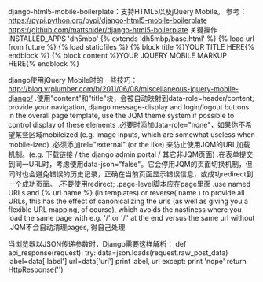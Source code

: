 django-html5-mobile-boilerplate：支持HTML5以及jQuery Mobile。
参考：
    https://pypi.python.org/pypi/django-html5-mobile-boilerplate
    https://github.com/mattsnider/django-html5-boilerplate
关键操作：
    INSTALLED_APPS 'dh5mbp'
    {% extends 'dh5mbp/base.html' %}
    {% load url from future %}
    {% load staticfiles %}
    {% block title %}YOUR TITLE HERE{% endblock %}
    {% block content %}YOUR JQUERY MOBILE MARKUP HERE{% endblock %}

django使用jQuery Mobile时的一些技巧：http://blog.vrplumber.com/b/2011/06/08/miscellaneous-jquery-mobile-django/
.使用"content"和"title"块，会被自动映射到data-role=header/content; provide your navigation, django message-display and login/logout buttons in the overall page template, use the JQM theme system if possible to control display of these elements
.必要时添加data-role="none"，如果你不希望某些区域mobileized (e.g. image inputs, which are somewhat useless when mobile-ized)
.必须添加rel="external" (or the like) 来防止使用JQM的URL加载机制。(e.g. 下载链接 / the django admin portal / 其它非JQM页面)
.在表单提交到同一URL时，考虑使用data-json="false"。它会停用JQM的页面切换机制，但同时也会避免错误的历史记录，正确在当前页面显示错误信息，或成功redirect到一个成功页面。
.不要使用redirect;
.page-level脚本应在page里面
.use named URLs and {% url name %} (in templates) or reverse( name ) to provide all URLs, this has the effect of canonicalizing the urls (as well as giving you a flexible URL mapping, of course), which avoids the nastiness where you load the same page with e.g. '/' or '/.' at the end versus the same url without
.JQM不会自动清理pages, 得自己处理

当浏览器以JSON传递参数时，Django需要这样解析：
def api_response(request):
    try:
        data=json.loads(request.raw_post_data)
        label=data['label']
        url=data['url']
        print label, url
    except:
        print 'nope'
    return HttpResponse('')